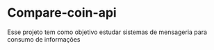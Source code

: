 # Compare-coin-api
Esse projeto tem como objetivo estudar sistemas de mensageria para consumo de informações
